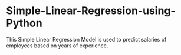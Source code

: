 # Simple-Linear-Regression-using-Python

This Simple Linear Regression Model is used to predict salaries of employees based on years of experience.
